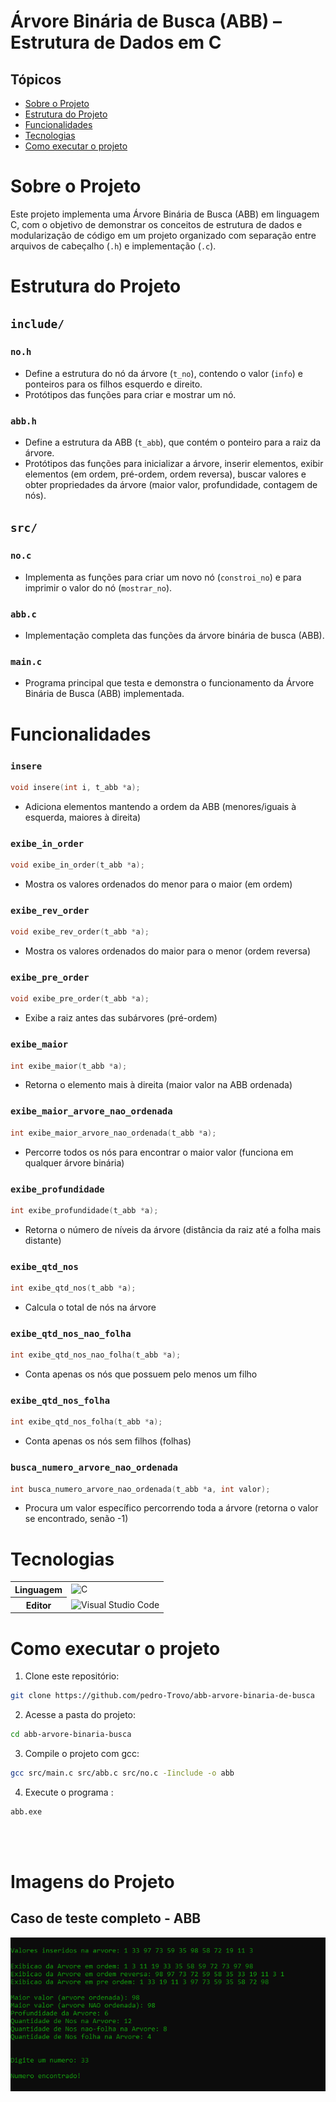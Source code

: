 <h1>Árvore Binária de Busca (ABB) – Estrutura de Dados em C</h1>

## Tópicos

- [Sobre o Projeto](#sobre-o-projeto)  
- [Estrutura do Projeto](#estrutura-do-projeto)  
- [Funcionalidades](#funcionalidades)  
- [Tecnologias](#tecnologias)  
- [Como executar o projeto](#como-executar-o-projeto)

# Sobre o Projeto
Este projeto implementa uma Árvore Binária de Busca (ABB) em linguagem C, com o objetivo de demonstrar os conceitos de estrutura de dados e modularização de código em um projeto organizado com separação entre arquivos de cabeçalho (`.h`) e implementação (`.c`).

# Estrutura do Projeto
## `include/`
 ###   `no.h`
- Define a estrutura do nó da árvore (`t_no`), contendo o valor (`info`) e ponteiros para os filhos esquerdo e direito.
- Protótipos das funções para criar e mostrar um nó.

### `abb.h`
- Define a estrutura da ABB (`t_abb`), que contém o ponteiro para a raiz da árvore.
- Protótipos das funções para inicializar a árvore, inserir elementos, exibir elementos (em ordem, pré-ordem, ordem reversa), buscar valores e obter propriedades da árvore (maior valor, profundidade, contagem de nós).

## `src/`
### `no.c`
- Implementa as funções para criar um novo nó (`constroi_no`) e para imprimir o valor do nó (`mostrar_no`).

### `abb.c`
- Implementação completa das funções da árvore binária de busca (ABB).

### `main.c`
- Programa principal que testa e demonstra o funcionamento da Árvore Binária de Busca (ABB) implementada.



# Funcionalidades

### `insere`
```c
void insere(int i, t_abb *a);
```
- Adiciona elementos mantendo a ordem da ABB (menores/iguais à esquerda, maiores à direita)

### `exibe_in_order`
```c
void exibe_in_order(t_abb *a);
```
- Mostra os valores ordenados do menor para o maior (em ordem)

### `exibe_rev_order`
```c
void exibe_rev_order(t_abb *a);
```
- Mostra os valores ordenados do maior para o menor (ordem reversa)

### `exibe_pre_order`
```c
void exibe_pre_order(t_abb *a);
```
- Exibe a raiz antes das subárvores (pré-ordem)

### `exibe_maior`
```c
int exibe_maior(t_abb *a);
```
- Retorna o elemento mais à direita (maior valor na ABB ordenada)

### `exibe_maior_arvore_nao_ordenada`
```c
int exibe_maior_arvore_nao_ordenada(t_abb *a);
```
- Percorre todos os nós para encontrar o maior valor (funciona em qualquer árvore binária)

### `exibe_profundidade`
```c
int exibe_profundidade(t_abb *a);
```
- Retorna o número de níveis da árvore (distância da raiz até a folha mais distante)

### `exibe_qtd_nos`
```c
int exibe_qtd_nos(t_abb *a);
```
- Calcula o total de nós na árvore

### `exibe_qtd_nos_nao_folha`
```c
int exibe_qtd_nos_nao_folha(t_abb *a);
```
- Conta apenas os nós que possuem pelo menos um filho

### `exibe_qtd_nos_folha`
```c
int exibe_qtd_nos_folha(t_abb *a);
```
- Conta apenas os nós sem filhos (folhas)

### `busca_numero_arvore_nao_ordenada`
```c
int busca_numero_arvore_nao_ordenada(t_abb *a, int valor);
```
- Procura um valor específico percorrendo toda a árvore (retorna o valor se encontrado, senão -1)

# Tecnologias
<table align="center">
    <tr>
        <th>
            Linguagem
        </th>
        <td>
            <img alt="C" src="https://img.shields.io/badge/C-00599C?style=for-the-badge&logo=c&logoColor=white"/>
        </td>
    </tr>
    <tr>
        <th>
            Editor
        </th>
        <td>
            <img alt="Visual Studio Code" src="https://img.shields.io/badge/Visual%20Studio%20Code-0078d7.svg?style=for-the-badge&logo=visual-studio-code&logoColor=white"/>
        </td>
    </tr>
</table>

# Como executar o projeto

1. Clone este repositório:
```bash
git clone https://github.com/pedro-Trovo/abb-arvore-binaria-de-busca
```
2. Acesse a pasta do projeto:
```bash
cd abb-arvore-binaria-busca
```
3. Compile o projeto com gcc:
```bash
gcc src/main.c src/abb.c src/no.c -Iinclude -o abb
```
4. Execute o programa :
```bash
abb.exe
```
<br><br>

# Imagens do Projeto
## Caso de teste completo - ABB
<img alt="terminal_resultado" src="readme-img/terminal_resultado.png">